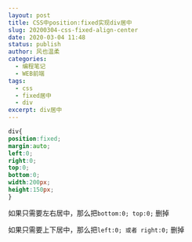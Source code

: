 ```yaml
---
layout: post
title: CSS中position:fixed实现div居中
slug: 20200304-css-fixed-align-center
date: 2020-03-04 11:48
status: publish
author: 风也温柔
categories: 
  - 编程笔记
  - WEB前端
tags: 
  - css
  - fixed居中
  - div
excerpt: div居中
---
```


~~~css
div{
position:fixed;
margin:auto;
left:0;
right:0;
top:0;
bottom:0;
width:200px;
height:150px;
}
~~~

如果只需要左右居中，那么把`bottom:0; top:0;` 删掉

如果只需要上下居中，那么把`left:0; 或者 right:0;` 删掉